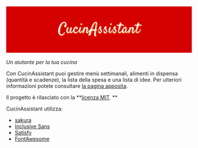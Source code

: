 ![CucinAssistant](cucinassistant/web/static/img/banner.png)

_Un aiutante per la tua cucina_

Con CucinAssistant puoi gestire menù settimanali, alimenti in dispensa (quantità e scadenze), la lista della spesa e una lista di idee.
Per ulteriori informazioni potete consultare [la pagina apposita](https://ca.gianlucaparri.me/info).  

Il progetto è rilasciato con la **[licenza MIT](/blob/main/LICENSE).  **

CucinAssistant utilizza:
- [sakura](https://github.com/oxalorg/sakura)
- [Inclusive Sans](https://fonts.google.com/specimen/Inclusive+Sans?query=inclusive+sans)
- [Satisfy](https://fonts.google.com/specimen/Satisfy?query=satisfy)
- [FontAwesome](https://fontawesome.com/)

